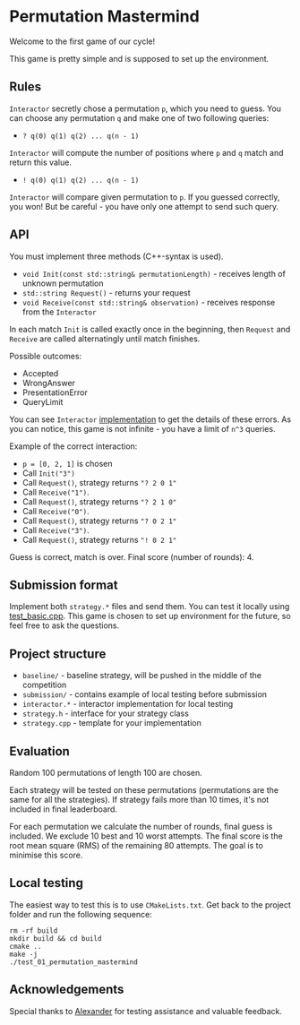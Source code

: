 # Permutation Mastermind

Welcome to the first game of our cycle!

This game is pretty simple and is supposed to set up the environment.

## Rules

`Interactor` secretly chose a permutation `p`, which you need to guess. You can choose any permutation `q` and make one of two following queries: 

- `? q(0) q(1) q(2) ... q(n - 1)`

`Interactor` will compute the number of positions where `p` and `q` match and return this value.

- `! q(0) q(1) q(2) ... q(n - 1)`

`Interactor` will compare given permutation to `p`. If you guessed correctly, you won! But be careful - you have only one attempt to send such query.

## API

You must implement three methods (C++-syntax is used).

- `void Init(const std::string& permutationLength)` - receives length of unknown permutation
- `std::string Request()` - returns your request
- `void Receive(const std::string& observation)` - receives response from the `Interactor`

In each match `Init` is called exactly once in the beginning, then `Request` and `Receive` are called alternatingly until match finishes.

Possible outcomes:

- Accepted
- WrongAnswer
- PresentationError
- QueryLimit

You can see `Interactor` [implementation](interactor.cpp) to get the details of these errors. As you can notice, this game is not infinite - you have a limit of `n^3` queries.

Example of the correct interaction:

- `p = [0, 2, 1]` is chosen
- Call `Init("3")`
- Call `Request()`, strategy returns `"? 2 0 1"`
- Call `Receive("1")`.
- Call `Request()`, strategy returns `"? 2 1 0"`
- Call `Receive("0")`.
- Call `Request()`, strategy returns `"? 0 2 1"`
- Call `Receive("3")`.
- Call `Request()`, strategy returns `"! 0 2 1"`

Guess is correct, match is over. Final score (number of rounds): 4.

## Submission format

Implement both `strategy.*` files and send them. You can test it locally using [test_basic.cpp](submission/test_basic.cpp). This game is chosen to set up environment for the future, so feel free to ask the questions.

## Project structure

- `baseline/` - baseline strategy, will be pushed in the middle of the competition
- `submission/` - contains example of local testing before submission
- `interactor.*` - interactor implementation for local testing 
- `strategy.h` - interface for your strategy class
- `strategy.cpp` - template for your implementation

## Evaluation

Random 100 permutations of length 100 are chosen.

Each strategy will be tested on these permutations (permutations are the same for all the strategies). If strategy fails more than 10 times, it's not included in final leaderboard.

For each permutation we calculate the number of rounds, final guess is included. We exclude 10 best and 10 worst attempts. The final score is the root mean square (RMS) of the remaining 80 attempts. The goal is to minimise this score.

## Local testing

The easiest way to test this is to use `CMakeLists.txt`. Get back to the project folder and run the following sequence:

```
rm -rf build
mkdir build && cd build
cmake ..
make -j
./test_01_permutation_mastermind 
```

## Acknowledgements

Special thanks to [Alexander](https://github.com/GregTag) for testing assistance and valuable feedback.
